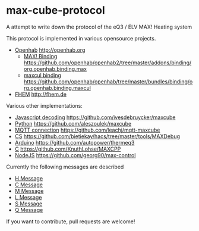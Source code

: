 max-cube-protocol
=================

A attempt to write down the protocol of the eQ3 / ELV MAX! Heating system

This protocol is implemented in various opensource projects.

* [Openhab](http://openhab.org) http://openhab.org
	* [MAX! Binding](https://github.com/openhab/openhab2/tree/master/addons/binding/org.openhab.binding.max) https://github.com/openhab/openhab2/tree/master/addons/binding/org.openhab.binding.max 
	* [maxcul binding](https://github.com/openhab/openhab/tree/master/bundles/binding/org.openhab.binding.maxcul) https://github.com/openhab/openhab/tree/master/bundles/binding/org.openhab.binding.maxcul
* [FHEM](http://fhem.de) http://fhem.de

Various other implementations:
* [Javascript decoding](https://github.com/ivesdebruycker/maxcube) https://github.com/ivesdebruycker/maxcube
* [Python](https://github.com/aleszoulek/maxcube) https://github.com/aleszoulek/maxcube
* [MQTT connection](https://github.com/leachj/mqtt-maxcube) https://github.com/leachj/mqtt-maxcube
* [CS](https://github.com/bietiekay/hacs/tree/master/tools/MAXDebug) https://github.com/bietiekay/hacs/tree/master/tools/MAXDebug
* [Arduino](https://github.com/autopower/thermeq3) https://github.com/autopower/thermeq3
* [C](https://github.com/KnuthLohse/MAXCPP) https://github.com/KnuthLohse/MAXCPP
* [NodeJS](https://github.com/georg90/max-control) https://github.com/georg90/max-control


Currently the following messages are described
* [H Message](H-Message.md) 
* [C Message](C-Message.md)
* [M Message](M-Message.md)
* [L Message](L-Message.md) 
* [S Message](S-Message.md) 
* [Q Message](Q-Message.md)

If you want to contribute, pull requests are welcome!

